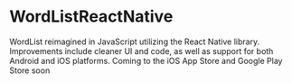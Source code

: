 # WordListReactNative

WordList reimagined in JavaScript utilizing the React Native library. Improvements include cleaner UI and code, as well as support for both Android and iOS platforms. Coming to the iOS App Store and Google Play Store soon
